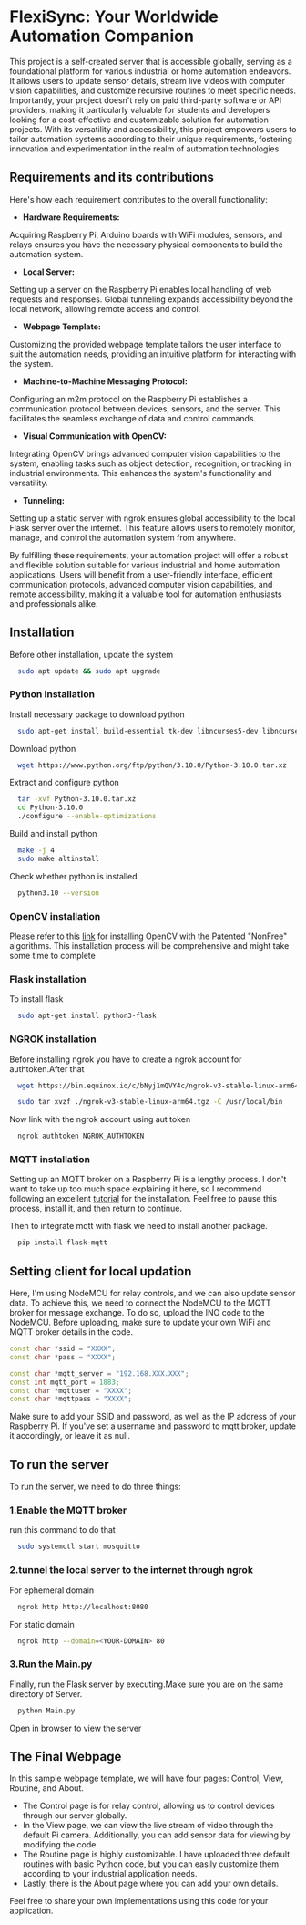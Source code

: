 
# FlexiSync: Your Worldwide Automation Companion
This project is a self-created server that is accessible globally, serving as a foundational platform for various industrial or home automation endeavors. It allows users to update sensor details, stream live videos with computer vision capabilities, and customize recursive routines to meet specific needs. Importantly, your project doesn't rely on paid third-party software or API providers, making it particularly valuable for students and developers looking for a cost-effective and customizable solution for automation projects. With its versatility and accessibility, this project empowers users to tailor automation systems according to their unique requirements, fostering innovation and experimentation in the realm of automation technologies.



## Requirements and its contributions

Here's how each requirement contributes to the overall functionality:

- **Hardware Requirements:**

Acquiring Raspberry Pi, Arduino boards with WiFi modules, sensors, and relays ensures you have the necessary physical components to build the automation system.
- **Local Server:**

Setting up a server on the Raspberry Pi enables local handling of web requests and responses. Global tunneling expands accessibility beyond the local network, allowing remote access and control.
- **Webpage Template:**
  
Customizing the provided webpage template tailors the user interface to suit the automation needs, providing an intuitive platform for interacting with the system.
- **Machine-to-Machine Messaging Protocol:**

Configuring an m2m protocol on the Raspberry Pi establishes a communication protocol between devices, sensors, and the server. This facilitates the seamless exchange of data and control commands.
- **Visual Communication with OpenCV:**

Integrating OpenCV brings advanced computer vision capabilities to the system, enabling tasks such as object detection, recognition, or tracking in industrial environments. This enhances the system's functionality and versatility.
- **Tunneling:**

Setting up a static server with ngrok ensures global accessibility to the local Flask server over the internet. This feature allows users to remotely monitor, manage, and control the automation system from anywhere.

By fulfilling these requirements, your automation project will offer a robust and flexible solution suitable for various industrial and home automation applications. Users will benefit from a user-friendly interface, efficient communication protocols, advanced computer vision capabilities, and remote accessibility, making it a valuable tool for automation enthusiasts and professionals alike.






## Installation

Before other installation, update the system

```bash
  sudo apt update && sudo apt upgrade
```
### Python installation
    
Install necessary package to download python

```bash
  sudo apt-get install build-essential tk-dev libncurses5-dev libncursesw5-dev libreadline6-dev libdb5.3-dev libgdbm-dev libsqlite3-dev libssl-dev libbz2-dev libexpat1-dev liblzma-dev zlib1g-dev libffi-dev
```

Download python

```bash
  wget https://www.python.org/ftp/python/3.10.0/Python-3.10.0.tar.xz
```
    
Extract and configure python

```bash
  tar -xvf Python-3.10.0.tar.xz
  cd Python-3.10.0
  ./configure --enable-optimizations
```
    
Build and install python

```bash
  make -j 4
  sudo make altinstall
```
    
Check whether python is installed

```bash
  python3.10 --version
```

### OpenCV installation
Please refer to this [link](https://pyimagesearch.com/2019/09/16/install-opencv-4-on-raspberry-pi-4-and-raspbian-buster/) for installing OpenCV with the Patented "NonFree" algorithms. This installation process will be comprehensive and might take some time to complete

### Flask installation

To install flask

```bash
  sudo apt-get install python3-flask
```

### NGROK installation

Before installing ngrok you have to create a ngrok account for authtoken.After that

```bash
  wget https://bin.equinox.io/c/bNyj1mQVY4c/ngrok-v3-stable-linux-arm64.tgz
```

```bash
  sudo tar xvzf ./ngrok-v3-stable-linux-arm64.tgz -C /usr/local/bin
```


Now link with the ngrok account using aut token

```bash
  ngrok authtoken NGROK_AUTHTOKEN
```

### MQTT installation

Setting up an MQTT broker on a Raspberry Pi is a lengthy process. I don't want to take up too much space explaining it here, so I recommend following an excellent [tutorial](https://randomnerdtutorials.com/how-to-install-mosquitto-broker-on-raspberry-pi/) for the installation. Feel free to pause this process, install it, and then return to continue.

Then to integrate mqtt with flask we need to install another package.

```bash
  pip install flask-mqtt
```








## Setting client for local updation

Here, I'm using NodeMCU for relay controls, and we can also update sensor data. To achieve this, we need to connect the NodeMCU to the MQTT broker for message exchange. To do so, upload the INO code to the NodeMCU. Before uploading, make sure to update your own WiFi and MQTT broker details in the code.

```cpp
const char *ssid = "XXXX";
const char *pass = "XXXX";

const char *mqtt_server = "192.168.XXX.XXX";
const int mqtt_port = 1883;
const char *mqttuser = "XXXX";
const char *mqttpass = "XXXX";

```
Make sure to add your SSID and password, as well as the IP address of your Raspberry Pi. If you've set a username and password to mqtt broker, update it accordingly, or leave it as null.
## To run the server

To run the server, we need to do three things:

### 1.Enable the MQTT broker

run this command to do that

```bash
  sudo systemctl start mosquitto
```


### 2.tunnel the local server to the internet through ngrok

For ephemeral domain

```bash
  ngrok http http://localhost:8080
```

For static domain

```bash
  ngrok http --domain=<YOUR-DOMAIN> 80
```

### 3.Run the Main.py

Finally, run the Flask server by executing.Make sure you are on the same directory of Server.

```bash
  python Main.py
```

Open <YOUR-DOMAIN> in browser to view the server

## The Final Webpage

In this sample webpage template, we will have four pages: Control, View, Routine, and About.

- The Control page is for relay control, allowing us to control devices through our server globally.
- In the View page, we can view the live stream of video through the default Pi camera. Additionally, you can add sensor data for viewing by modifying the code.
- The Routine page is highly customizable. I have uploaded three default routines with basic Python code, but you can easily customize them according to your industrial application needs.
- Lastly, there is the About page where you can add your own details. 

Feel free to share your own implementations using this code for your application.




